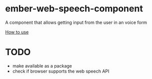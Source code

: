 
ember-web-speech-component
==========================

A component that allows getting input from the user in an voice form

<a href="http://js-for.ninja/ember-js-and-web-speech-api-example.html">How to use</a>

TODO
====
+ make available as a package
+ check if browser supports the web speech API


